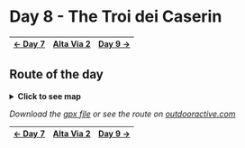 # Day 8 - The Troi dei Caserin

|[← Day 7](../day7)|[Alta Via 2](../)|[Day 9 →](../day9)|
|:-|:-:|-:|

## Route of the day

<details>
<summary><strong>Click to see map</strong></summary>
<img src="../img/27-0000-map.png">
</details>

*Download the [gpx file](../gpx/av2-day8.gpx) or see the route on
[outdooractive.com](https://www.outdooractive.com/en/route/hiking-trail/san-martino-di-castrozza-primiero-vanoi/-2025-alta-via-2-day-8/325543034/?share=%7E3zdmeu44%244ossqbdb)*

|[← Day 7](../day7)|[Alta Via 2](../)|[Day 9 →](../day9)|
|:-|:-:|-:|
